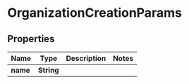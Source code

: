 

# OrganizationCreationParams


## Properties

Name | Type | Description | Notes
------------ | ------------- | ------------- | -------------
**name** | **String** |  | 



